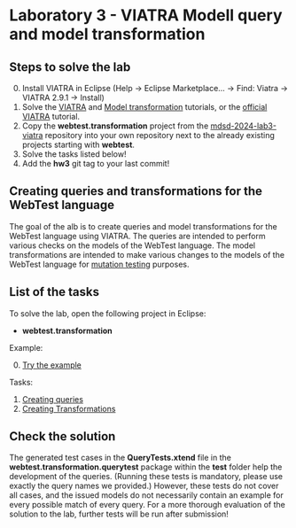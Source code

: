 # Laboratory 3 - VIATRA Modell query and model transformation

## Steps to solve the lab

0. Install VIATRA in Eclipse (Help -> Eclipse Marketplace... -> Find: Viatra -> VIATRA 2.9.1 -> Install)
1. Solve the [VIATRA](https://github.com/ftsrg-edu/lecture-notes/wiki/2020_vql) and [Model transformation](https://github.com/ftsrg-edu/lecture-notes/wiki/2021_m2m) tutorials, or the [official VIATRA](https://eclipse.dev/viatra/documentation/tutorial.html) tutorial.
2. Copy the **webtest.transformation** project from the [mdsd-2024-lab3-viatra](https://github.com/MDSDLab/mdsd-2024-lab3-viatra) repository into your own repository next to the already existing projects starting with **webtest**.
3. Solve the tasks listed below!
5. Add the **hw3** git tag to your last commit!

## Creating queries and transformations for the WebTest language

The goal of the alb is to create queries and model transformations for the WebTest language using VIATRA. The queries are intended to perform various checks on the models of the WebTest language. The model transformations are intended to make various changes to the models of the WebTest language for [mutation testing](https://en.wikipedia.org/wiki/Mutation_testing) purposes.

## List of the tasks

To solve the lab, open the following project in Eclipse:

* **webtest.transformation**

Example:

0. [Try the example](Example.md)

Tasks:

1. [Creating queries](Viatra.md)
2. [Creating Transformations](Transformation.md)

## Check the solution

The generated test cases in the **QueryTests.xtend** file in the **webtest.transformation.querytest** package within the **test** folder help the development of the queries. (Running these tests is mandatory, please use exactly the query names we provided.) However, these tests do not cover all cases, and the issued models do not necessarily contain an example for every possible match of every query. For a more thorough evaluation of the solution to the lab, further tests will be run after submission!


